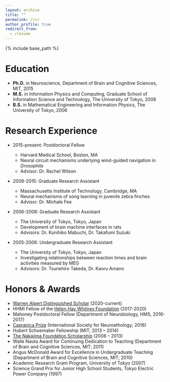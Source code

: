 ```yaml
---
layout: archive
title: ""
permalink: /cv/
author_profile: true
redirect_from:
  - /resume
---
```


{% include base_path %}

Education
======
* **Ph.D.** in Neuroscience, Department of Brain and Cognitive Sciences, MIT, 2015
* **M.S.** in Information Physics and Computing, Graduate School of Information Science and Technology, The University of Tokyo, 2008
* **B.S.** in Mathematical Engineering and Information Physics, The University of Tokyo, 2006

Research Experience
======
* 2015-present: Postdoctoral Fellow
  * Harvard Medical School, Boston, MA
  * Neural circuit mechanisms underlying wind-guided navigation in *Drosophila*
  * Advisor: Dr. Rachel Wilson

* 2008-2015: Graduate Research Assistant
  * Massachusetts Institute of Technology, Cambridge, MA
  * Neural mechanisms of song learning in juvenile zebra finches
  * Advisor: Dr. Michale Fee

* 2006-2008: Graduate Research Assistant
  * The University of Tokyo, Tokyo, Japan
  * Development of brain machine interfaces in rats
  * Advisors: Dr. Kunihiko Mabuchi, Dr. Takafumi Suzuki

* 2005-2006: Undergraduate Research Assistant
  * The University of Tokyo, Tokyo, Japan
  * Investigating relationships between reaction times and brain activities measured by MEG
  * Advisors: Dr. Tsunehiro Takeda, Dr. Kaoru Amano
  
 
Honors & Awards
======
* [Warren Alpert Distinguished Scholar](https://www.warrenalpertfoundation.org/awards/) (2020-current)
* HHMI Fellow of the [Helen Hay Whitney Foundation](http://hhwf.org/) (2017-2020)
* Mahoney Postdoctoral Fellow (Department of Neurobiology, HMS, 2016-2017)
* [Capranica Prize](https://www.neuroethology.org/Awards/CapranicaPrize) (International Society for Neuroethology; 2016)
* Hubert Schoemaker Fellowship (MIT; 2013 – 2014)
* [The Nakajima Foundation Scholarship](http://www.nakajimafound.or.jp/) (2008 – 2013)
* Walle Nauta Award for Continuing Dedication to Teaching (Department of Brain and Cognitive Sciences, MIT; 2011)
* Angus McDonald Award for Excellence in Undergraduate Teaching (Department of Brain and Cognitive Sciences, MIT; 2010)
* Academic Research Grant Program, University of Tokyo (2007)
* Science Grand Prix for Junior High School Students, Tokyo Electric Power Company (1997)